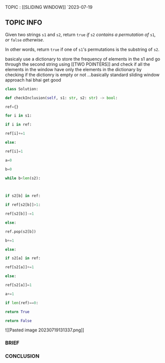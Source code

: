 TOPIC : [[SLIDING WINDOW]]
`2023-07-19

## TOPIC INFO 
Given two strings `s1` and `s2`, return `true` _if_ `s2` _contains a permutation of_ `s1`_, or_ `false` _otherwise_.

In other words, return `true` if one of `s1`'s permutations is the substring of `s2`.

basicaly use a dictionary to store the frequency of elements in the s1 and go through the second string using [[TWO POINTERS]] and check if all the elements in the window have only the elements in the dictionary by checking if the dictionry is empty or not ...basically  standard sliding window approach hai bhai get good

```python
class Solution:

def checkInclusion(self, s1: str, s2: str) -> bool:

ref={}

for i in s1:

if i in ref:

ref[i]+=1

else:

ref[i]=1

a=0

b=0

while b<len(s2):

  

if s2[b] in ref:

if ref[s2[b]]>1:

ref[s2[b]]-=1

else:

ref.pop(s2[b])

b+=1

else:

if s2[a] in ref:

ref[s2[a]]+=1

else:

ref[s2[a]]=1

a+=1

if len(ref)==0:

return True

return False
```

![[Pasted image 20230719131337.png]]


### BRIEF



### CONCLUSION